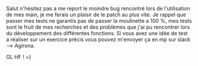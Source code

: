 Salut n'hésitez pas a me report le moindre bug rencontré lors de l'utilisation de mes main, je me ferais un plaisir de le patch au plus vite.
Je rappel que passer mes tests ne garantis pas de passer la moulinette a 100 %, mes tests sont le fruit de mes recherches et des problèmes que
j'ai pu rencontrer lors du développement des différentes fonctions. Si vous avez une idée de test a réaliser sur un exercice précis vous pouvez m'envoyer
ça en mp sur slack --> Agirona.

GL HF ! =)
